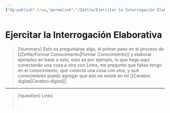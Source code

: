 ```yaml
---
{"dg-publish":true,"permalink":"/Zettle/Ejercitar la Interrogación Elaborativa/","title":"Ejercitar la Interrogación Elaborativa","tags":["Idea",""],"created":"2023-08-26T22:16:07.744-05:00","updated":"2023-09-08T19:36:16.846-05:00"}
---
```



# Ejercitar la Interrogación Elaborativa

> [!summary] 
> Esto es preguntarse algo, el primer paso en el proceso de [[Zettle/Formar Conocimiento\|Formar Conocimiento]] y elaborar ejemplos en base a esto, esto es por ejemplo, lo que hago aquí conectando una cosa a otra con Links, me pregunto que faltas tengo en el conocimiento, qué conecta una cosa con otra, y qué conocimiento puedo agregar que aún no existe en mi [[Cerebro digital\|Cerebro digital]].

- - - 
> [!question] Links
> 
> .
